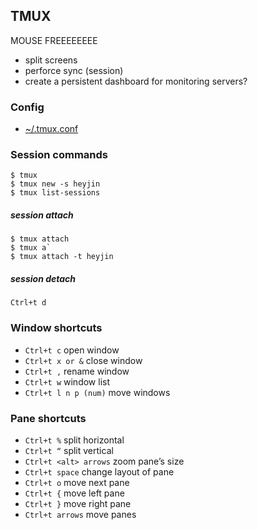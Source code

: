 ## TMUX
MOUSE FREEEEEEEE
- split screens 
- perforce sync (session)
- create a persistent dashboard for monitoring servers?

### Config

- [~/.tmux.conf](https://github.com/pablo-meier/dotfiles/blob/master/.tmux.conf)

### Session commands
```
$ tmux
$ tmux new -s heyjin
$ tmux list-sessions
```

##### session attach
```
$ tmux attach
$ tmux a`
$ tmux attach -t heyjin
```

##### session detach
`Ctrl+t d`

### Window shortcuts
- `Ctrl+t c` open window
- `Ctrl+t x or &` close window
- `Ctrl+t ,` rename window 
- `Ctrl+t w` window list
- `Ctrl+t l n p (num)` move windows

### Pane shortcuts
- `Ctrl+t %` split horizontal
- `Ctrl+t “` split vertical
- `Ctrl+t <alt> arrows` zoom pane’s size
- `Ctrl+t space` change layout of pane
- `Ctrl+t o` move next pane
- `Ctrl+t {` move left pane
- `Ctrl+t }` move right pane
- `Ctrl+t arrows` move panes



